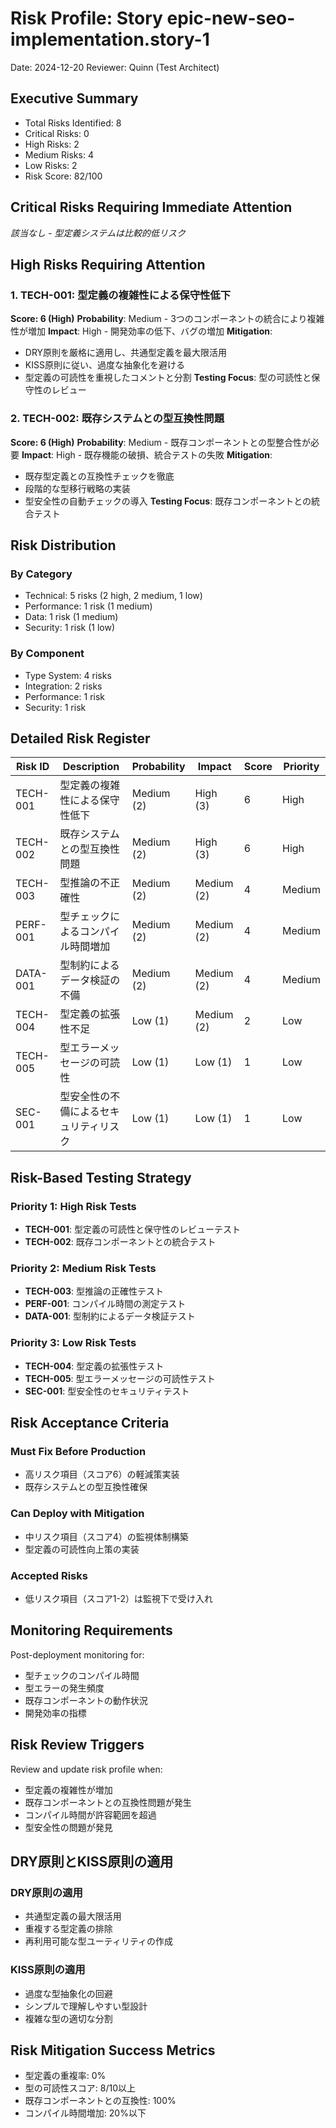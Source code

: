 # Risk Profile: Story epic-new-seo-implementation.story-1

Date: 2024-12-20
Reviewer: Quinn (Test Architect)

## Executive Summary

- Total Risks Identified: 8
- Critical Risks: 0
- High Risks: 2
- Medium Risks: 4
- Low Risks: 2
- Risk Score: 82/100

## Critical Risks Requiring Immediate Attention

*該当なし - 型定義システムは比較的低リスク*

## High Risks Requiring Attention

### 1. TECH-001: 型定義の複雑性による保守性低下

**Score: 6 (High)**
**Probability**: Medium - 3つのコンポーネントの統合により複雑性が増加
**Impact**: High - 開発効率の低下、バグの増加
**Mitigation**:
- DRY原則を厳格に適用し、共通型定義を最大限活用
- KISS原則に従い、過度な抽象化を避ける
- 型定義の可読性を重視したコメントと分割
**Testing Focus**: 型の可読性と保守性のレビュー

### 2. TECH-002: 既存システムとの型互換性問題

**Score: 6 (High)**
**Probability**: Medium - 既存コンポーネントとの型整合性が必要
**Impact**: High - 既存機能の破損、統合テストの失敗
**Mitigation**:
- 既存型定義との互換性チェックを徹底
- 段階的な型移行戦略の実装
- 型安全性の自動チェックの導入
**Testing Focus**: 既存コンポーネントとの統合テスト

## Risk Distribution

### By Category

- Technical: 5 risks (2 high, 2 medium, 1 low)
- Performance: 1 risk (1 medium)
- Data: 1 risk (1 medium)
- Security: 1 risk (1 low)

### By Component

- Type System: 4 risks
- Integration: 2 risks
- Performance: 1 risk
- Security: 1 risk

## Detailed Risk Register

| Risk ID  | Description | Probability | Impact | Score | Priority |
|----------|-------------|-------------|---------|-------|----------|
| TECH-001 | 型定義の複雑性による保守性低下 | Medium (2) | High (3) | 6 | High |
| TECH-002 | 既存システムとの型互換性問題 | Medium (2) | High (3) | 6 | High |
| TECH-003 | 型推論の不正確性 | Medium (2) | Medium (2) | 4 | Medium |
| PERF-001 | 型チェックによるコンパイル時間増加 | Medium (2) | Medium (2) | 4 | Medium |
| DATA-001 | 型制約によるデータ検証の不備 | Medium (2) | Medium (2) | 4 | Medium |
| TECH-004 | 型定義の拡張性不足 | Low (1) | Medium (2) | 2 | Low |
| TECH-005 | 型エラーメッセージの可読性 | Low (1) | Low (1) | 1 | Low |
| SEC-001 | 型安全性の不備によるセキュリティリスク | Low (1) | Low (1) | 1 | Low |

## Risk-Based Testing Strategy

### Priority 1: High Risk Tests

- **TECH-001**: 型定義の可読性と保守性のレビューテスト
- **TECH-002**: 既存コンポーネントとの統合テスト

### Priority 2: Medium Risk Tests

- **TECH-003**: 型推論の正確性テスト
- **PERF-001**: コンパイル時間の測定テスト
- **DATA-001**: 型制約によるデータ検証テスト

### Priority 3: Low Risk Tests

- **TECH-004**: 型定義の拡張性テスト
- **TECH-005**: 型エラーメッセージの可読性テスト
- **SEC-001**: 型安全性のセキュリティテスト

## Risk Acceptance Criteria

### Must Fix Before Production

- 高リスク項目（スコア6）の軽減策実装
- 既存システムとの型互換性確保

### Can Deploy with Mitigation

- 中リスク項目（スコア4）の監視体制構築
- 型定義の可読性向上策の実装

### Accepted Risks

- 低リスク項目（スコア1-2）は監視下で受け入れ

## Monitoring Requirements

Post-deployment monitoring for:

- 型チェックのコンパイル時間
- 型エラーの発生頻度
- 既存コンポーネントの動作状況
- 開発効率の指標

## Risk Review Triggers

Review and update risk profile when:

- 型定義の複雑性が増加
- 既存コンポーネントとの互換性問題が発生
- コンパイル時間が許容範囲を超過
- 型安全性の問題が発見

## DRY原則とKISS原則の適用

### DRY原則の適用

- 共通型定義の最大限活用
- 重複する型定義の排除
- 再利用可能な型ユーティリティの作成

### KISS原則の適用

- 過度な型抽象化の回避
- シンプルで理解しやすい型設計
- 複雑な型の適切な分割

## Risk Mitigation Success Metrics

- 型定義の重複率: 0%
- 型の可読性スコア: 8/10以上
- 既存コンポーネントとの互換性: 100%
- コンパイル時間増加: 20%以下
